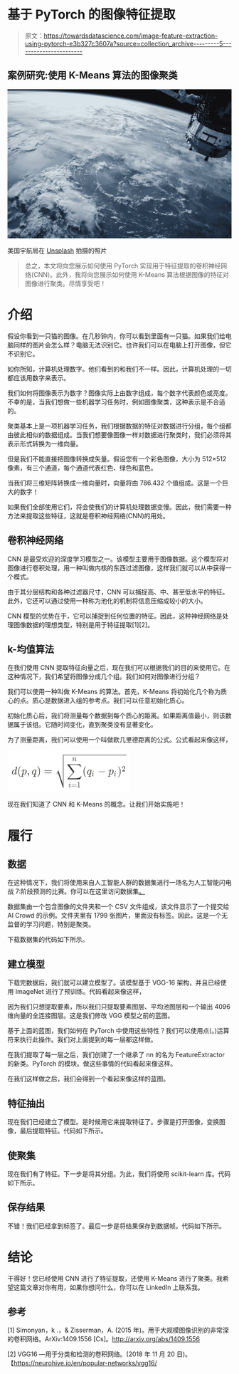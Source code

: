 # 基于 PyTorch 的图像特征提取

> 原文：<https://towardsdatascience.com/image-feature-extraction-using-pytorch-e3b327c3607a?source=collection_archive---------5----------------------->

## 案例研究:使用 K-Means 算法的图像聚类

![](img/475925539a98f360f8df34ae82c29cca.png)

美国宇航局在 [Unsplash](/s/photos/space?utm_source=unsplash&utm_medium=referral&utm_content=creditCopyText) 拍摄的照片

> 总之，本文将向您展示如何使用 PyTorch 实现用于特征提取的卷积神经网络(CNN)。此外，我将向您展示如何使用 K-Means 算法根据图像的特征对图像进行聚类。尽情享受吧！

# 介绍

假设你看到一只猫的图像。在几秒钟内，你可以看到里面有一只猫。如果我们给电脑同样的图片会怎么样？电脑无法识别它。也许我们可以在电脑上打开图像，但它不识别它。

如你所知，计算机处理数字。他们看到的和我们不一样。因此，计算机处理的一切都应该用数字来表示。

我们如何将图像表示为数字？图像实际上由数字组成，每个数字代表颜色或亮度。不幸的是，当我们想做一些机器学习任务时，例如图像聚类，这种表示是不合适的。

聚类基本上是一项机器学习任务，我们根据数据的特征对数据进行分组，每个组都由彼此相似的数据组成。当我们想要像图像一样对数据进行聚类时，我们必须将其表示形式转换为一维向量。

但是我们不能直接把图像转换成矢量。假设您有一个彩色图像，大小为 512×512 像素，有三个通道，每个通道代表红色、绿色和蓝色。

当我们将三维矩阵转换成一维向量时，向量将由 786.432 个值组成。这是一个巨大的数字！

如果我们全部使用它们，将会使我们的计算机处理数据变慢。因此，我们需要一种方法来提取这些特征，这就是卷积神经网络(CNN)的用处。

## 卷积神经网络

CNN 是最受欢迎的深度学习模型之一。该模型主要用于图像数据。这个模型将对图像进行卷积处理，用一种叫做内核的东西过滤图像，这样我们就可以从中获得一个模式。

由于其分层结构和各种过滤器尺寸，CNN 可以捕捉高、中、甚至低水平的特征。此外，它还可以通过使用一种称为池化的机制将信息压缩成较小的大小。

CNN 模型的优势在于，它可以捕捉到任何位置的特征。因此，这种神经网络是处理图像数据的理想类型，特别是用于特征提取[1][2]。

## k-均值算法

在我们使用 CNN 提取特征向量之后，现在我们可以根据我们的目的来使用它。在这种情况下，我们希望将图像分成几个组。我们如何对图像进行分组？

我们可以使用一种叫做 K-Means 的算法。首先，K-Means 将初始化几个称为质心的点。质心是数据进入组的参考点。我们可以任意初始化质心。

初始化质心后，我们将测量每个数据到每个质心的距离。如果距离值最小，则该数据属于该组。它随时间变化，直到聚类没有显著变化。

为了测量距离，我们可以使用一个叫做欧几里德距离的公式。公式看起来像这样，

![](img/760d81e7406fbf510354aa07d9bcda43.png)

现在我们知道了 CNN 和 K-Means 的概念。让我们开始实施吧！

# 履行

## 数据

在这种情况下，我们将使用来自人工智能人群的数据集进行一场名为人工智能闪电战 7:阶段预测的比赛。你可以在这里访问数据集[。](https://www.aicrowd.com/challenges/ai-blitz-7/problems/stage-prediction)

数据集由一个包含图像的文件夹和一个 CSV 文件组成，该文件显示了一个提交给 AI Crowd 的示例。文件夹里有 1799 张图片，里面没有标签。因此，这是一个无监督的学习问题，特别是聚类。

下载数据集的代码如下所示。

## 建立模型

下载完数据后，我们就可以建立模型了。该模型基于 VGG-16 架构，并且已经使用 ImageNet 进行了预训练。代码看起来像这样，

因为我们只想提取要素，所以我们只提取要素图层、平均池图层和一个输出 4096 维向量的全连接图层。这是我们修改 VGG 模型之前的蓝图。

基于上面的蓝图，我们如何在 PyTorch 中使用这些特性？我们可以使用点(。)运算符来执行此操作。我们对上面提到的每一层都这样做。

在我们提取了每一层之后，我们创建了一个继承了 nn 的名为 FeatureExtractor 的新类。PyTorch 的模块。做这些事情的代码看起来像这样。

在我们这样做之后，我们会得到一个看起来像这样的蓝图。

## 特征抽出

现在我们已经建立了模型。是时候用它来提取特征了。步骤是打开图像，变换图像，最后提取特征。代码如下所示。

## 使聚集

现在我们有了特征。下一步是将其分组。为此，我们将使用 scikit-learn 库。代码如下所示。

## 保存结果

不错！我们已经拿到标签了。最后一步是将结果保存到数据帧。代码如下所示。

# 结论

干得好！您已经使用 CNN 进行了特征提取，还使用 K-Means 进行了聚类。我希望这篇文章对你有用，如果你想问什么，你可以在 LinkedIn 上联系我。

## 参考

[1] Simonyan，k .，& Zisserman，A. (2015 年)。用于大规模图像识别的非常深的卷积网络。ArXiv:1409.1556 [Cs]。http://arxiv.org/abs/1409.1556

[2] VGG16 —用于分类和检测的卷积网络。(2018 年 11 月 20 日)。【https://neurohive.io/en/popular-networks/vgg16/ 